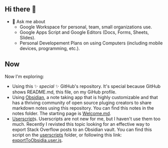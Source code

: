 ## Hi there 👋

- 💬 Ask me about
   - Google Workspace for personal, team, small organizations use.
   - Google Apps Script and Google Editors (Docs, Forms, Sheets, Slides).
   - Personal Developement Plans on using Computers (including mobile devices, programming, etc.).

## Now
Now I'm exploring:
- Using this ✨ _special_ ✨ GitHub's repository. It's special because GitHub shows README.md, this file, on my GiHub profile.
- Using [Obsidian](https://obsidia.md), a note taking app that is highly customizable and that has a thriving community of open source pluging creators to share markdown notes using this repository. You can find this notes in the notes folder. The starting page is [Welcome.md](notes/Welcome.md).
- [Userscript](https://en.wikipedia.com/wiki/Userscript)s. Userscripts are not new for me, but I haven't use them too much. Recently I revisted this topic looking for an effective way to export Stack Overflow posts to an Obsidian vault. You can find this script on the [userscripts](userscripts) folder, or following this link: [exportToObsidia.user.js](userscripts/exportToObsidia.user.js).
<!--
**wicket-quest/wicket-quest** is a ✨ _special_ ✨ repository because its `README.md` (this file) appears on your GitHub profile.

Here are some ideas to get you started:

- 🔭 I’m currently working on ...
- 🌱 I’m currently learning ...
- 👯 I’m looking to collaborate on ...
- 🤔 I’m looking for help with ...

- 📫 How to reach me: ...
- 😄 Pronouns: ...
- ⚡ Fun fact: ...
-->
